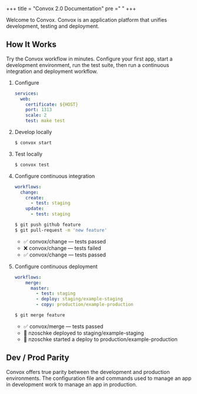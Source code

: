 +++
title = "Convox 2.0 Documentation"
pre ="<i class='fa fa-github'></i> "
+++

Welcome to Convox. Convox is an application platform that unifies development, testing and deployment. 

## How It Works

Try the Convox workflow in minutes. Configure your first app, start a development environment, run the test suite, then run a continuous integration and deployment workflow.

1. Configure

    ```yaml
    services:
      web:
        certificate: ${HOST}
        port: 1313
        scale: 2
        test: make test
    ```

2. Develop locally

    ```bash
    $ convox start
    ```

3. Test locally

    ```bash
    $ convox test
    ```

4. Configure continuous integration

    ```yaml
    workflows:
      change:
        create:
          - test: staging
        update:
          - test: staging
    ```

    ```bash
    $ git push github feature
    $ git pull-request -m 'new feature'
    ```

    - ✅ convox/change — tests passed
    - ❌ convox/change — tests failed
    - ✅ convox/change — tests passed

5. Configure continuous deployment

    ```yaml
    workflows:
        merge:
          master:
            - test: staging
            - deploy: staging/example-staging
            - copy: production/example-production
    ```

    ```bash
    $ git merge feature
    ```

    - ✅ convox/merge — tests passed
    - 🚀 nzoschke deployed to staging/example-staging
    - 🚀 nzoschke started a deploy to production/example-production

## Dev / Prod Parity

Convox offers true parity between the development and production environments. The configuration file and commands used to manage an app in development work to manage an app in production.